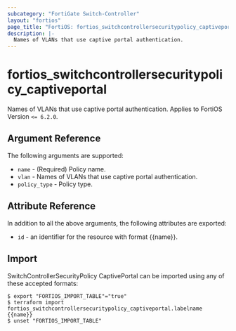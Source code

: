 ```yaml
---
subcategory: "FortiGate Switch-Controller"
layout: "fortios"
page_title: "FortiOS: fortios_switchcontrollersecuritypolicy_captiveportal"
description: |-
  Names of VLANs that use captive portal authentication.
---
```


# fortios_switchcontrollersecuritypolicy_captiveportal
Names of VLANs that use captive portal authentication. Applies to FortiOS Version `<= 6.2.0`.

## Argument Reference

The following arguments are supported:

* `name` - (Required) Policy name.
* `vlan` - Names of VLANs that use captive portal authentication.
* `policy_type` - Policy type.


## Attribute Reference

In addition to all the above arguments, the following attributes are exported:
* `id` - an identifier for the resource with format {{name}}.

## Import

SwitchControllerSecurityPolicy CaptivePortal can be imported using any of these accepted formats:
```
$ export "FORTIOS_IMPORT_TABLE"="true"
$ terraform import fortios_switchcontrollersecuritypolicy_captiveportal.labelname {{name}}
$ unset "FORTIOS_IMPORT_TABLE"
```

